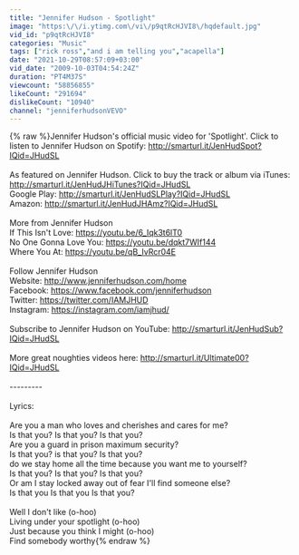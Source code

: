 ```yaml
---
title: "Jennifer Hudson - Spotlight"
image: "https:\/\/i.ytimg.com\/vi\/p9qtRcHJVI8\/hqdefault.jpg"
vid_id: "p9qtRcHJVI8"
categories: "Music"
tags: ["rick ross","and i am telling you","acapella"]
date: "2021-10-29T08:57:09+03:00"
vid_date: "2009-10-03T04:54:24Z"
duration: "PT4M37S"
viewcount: "58856855"
likeCount: "291694"
dislikeCount: "10940"
channel: "jenniferhudsonVEVO"
---
```

{% raw %}Jennifer Hudson's official music video for 'Spotlight'. Click to listen to Jennifer Hudson on Spotify: <a rel="nofollow" target="blank" href="http://smarturl.it/JenHudSpot?IQid=JHudSL">http://smarturl.it/JenHudSpot?IQid=JHudSL</a><br /><br />As featured on Jennifer Hudson. Click to buy the track or album via iTunes: <a rel="nofollow" target="blank" href="http://smarturl.it/JenHudJHiTunes?IQid=JHudSL">http://smarturl.it/JenHudJHiTunes?IQid=JHudSL</a><br />Google Play: <a rel="nofollow" target="blank" href="http://smarturl.it/JenHudSLPlay?IQid=JHudSL">http://smarturl.it/JenHudSLPlay?IQid=JHudSL</a><br />Amazon: <a rel="nofollow" target="blank" href="http://smarturl.it/JenHudJHAmz?IQid=JHudSL">http://smarturl.it/JenHudJHAmz?IQid=JHudSL</a><br /><br />More from Jennifer Hudson<br />If This Isn't Love: <a rel="nofollow" target="blank" href="https://youtu.be/6_Iqk3t6lT0">https://youtu.be/6_Iqk3t6lT0</a><br />No One Gonna Love You: <a rel="nofollow" target="blank" href="https://youtu.be/dqkt7WIf144">https://youtu.be/dqkt7WIf144</a><br />Where You At: <a rel="nofollow" target="blank" href="https://youtu.be/qB_IvRcr04E">https://youtu.be/qB_IvRcr04E</a><br /><br />Follow Jennifer Hudson<br />Website: <a rel="nofollow" target="blank" href="http://www.jenniferhudson.com/home">http://www.jenniferhudson.com/home</a><br />Facebook: <a rel="nofollow" target="blank" href="https://www.facebook.com/jenniferhudson">https://www.facebook.com/jenniferhudson</a><br />Twitter: <a rel="nofollow" target="blank" href="https://twitter.com/IAMJHUD">https://twitter.com/IAMJHUD</a><br />Instagram: <a rel="nofollow" target="blank" href="https://instagram.com/iamjhud/">https://instagram.com/iamjhud/</a><br /><br />Subscribe to Jennifer Hudson on YouTube: <a rel="nofollow" target="blank" href="http://smarturl.it/JenHudSub?IQid=JHudSL">http://smarturl.it/JenHudSub?IQid=JHudSL</a><br /><br />More great noughties videos here: <a rel="nofollow" target="blank" href="http://smarturl.it/Ultimate00?IQid=JHudSL">http://smarturl.it/Ultimate00?IQid=JHudSL</a><br /><br />---------<br /><br />Lyrics:<br /><br />Are you a man who loves and cherishes and cares for me?<br />Is that you? Is that you? Is that you?<br />Are you a guard in prison maximum security?<br />Is that you? is that you? Is that you?<br />do we stay home all the time because you want me to yourself?<br />Is that you? Is that you? Is that you?<br />Or am I stay locked away out of fear I'll find someone else?<br />Is that you Is that you Is that you?<br /><br />Well I don't like (o-hoo)<br />Living under your spotlight (o-hoo)<br />Just because you think I might (o-hoo)<br />Find somebody worthy{% endraw %}
